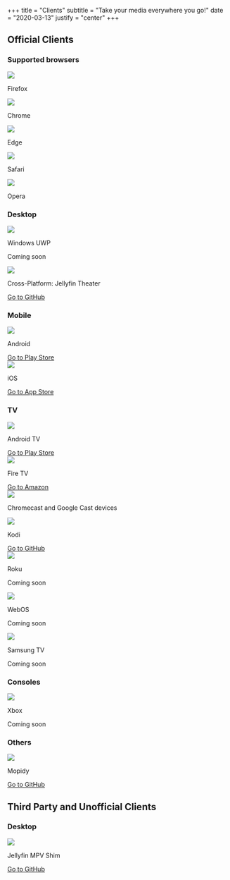 +++
title = "Clients"
subtitle = "Take your media everywhere you go!"
date = "2020-03-13"
justify = "center"
+++

<h2>Official Clients</h2>
<h3>Supported browsers</h3>

<div class="clients-grid card-grid">
    <div class="card">
        <img src="/images/clients/firefox.svg"/>
        <p class="banner">Firefox</p>
    </div>
    <div class="card">
        <img src="/images/clients/chrome.svg"/>
        <p class="banner">Chrome</p>
    </div>
    <div class="card">
        <img src="/images/clients/edge.svg"/>
        <p class="banner">Edge</p>
    </div>
    <div class="card">
        <img src="/images/clients/safari.svg"/>
        <p class="banner">Safari</p>
    </div>
    <div class="card">
        <img src="/images/clients/opera.svg"/>
        <p class="banner">Opera</p>
    </div>
</div>

<h3>Desktop</h3>

<div class="clients-grid card-grid">
    <div class="card">
        <img src="/images/clients/windows.svg"/>
        <p class="banner">Windows UWP</p>
        <p class="button button__accent button__card__disabled">Coming soon</a>
    </div>
    <div class="card">
        <img src="/images/clients/electron.svg"/>
        <p class="banner">Cross-Platform: Jellyfin Theater</p>
        <a href="https://github.com/jellyfin/jellyfin-theater-electron" class="button button__accent button__card">Go to GitHub</a>
    </div>
</div>

<h3>Mobile</h3>

<div class="clients-grid card-grid">
    <div class="card">
        <img src="/images/clients/android.svg"/>
        <p class="banner">Android</p>
        <a href="https://play.google.com/store/apps/details?id=org.jellyfin.mobile&utm_source=docs&pcampaignid=MKT-Other-global-all-co-prtnr-py-PartBadge-Mar2515-1" class="button button__accent button__card">Go to Play Store</a>
    </div>
    <div class="card">
        <img src="/images/clients/ios.svg"/>
        <p class="banner">iOS</p>
        <a href="https://apps.apple.com/us/app/jellyfin-mobile/id1480192618" class="button button__accent button__card">Go to App Store</a>
    </div>
</div>

<h3>TV</h3>

<div class="clients-grid card-grid">
    <div class="card">
        <img src="/images/clients/androidtv.svg"/>
        <p class="banner">Android TV</p>
        <a href="https://play.google.com/store/apps/details?id=org.jellyfin.androidtv" class="button button__accent button__card">Go to Play Store</a>
    </div>
    <div class="card">
        <img src="/images/clients/firetv.svg"/>
        <p class="banner">Fire TV</p>
        <a href="https://www.amazon.com/gp/aw/d/B07TX7Z725" class="button button__accent button__card">Go to Amazon</a>
    </div>
    <div class="card">
        <img src="/images/clients/google-cast.svg"/>
        <p class="banner">Chromecast and Google Cast devices</p>
    </div>
    <div class="card">
        <img src="/images/clients/kodi.svg"/>
        <p class="banner">Kodi</p>
        <a href="https://github.com/jellyfin/jellyfin-kodi" class="button button__accent button__card">Go to GitHub</a>
    </div>
    <div class="card">
        <img src="/images/clients/roku.svg"/>
        <p class="banner">Roku</p>
        <p class="button button__accent button__card__disabled">Coming soon</a>
    </div>
    <div class="card">
        <img src="/images/clients/webos.svg"/>
        <p class="banner">WebOS</p>
        <p class="button button__accent button__card__disabled">Coming soon</a>
    </div>
    <div class="card">
        <img src="/images/clients/samsungtv.svg"/>
        <p class="banner">Samsung TV</p>
        <p class="button button__accent button__card__disabled">Coming soon</a>
    </div>
</div>

<h3>Consoles</h3>

<div class="clients-grid card-grid">
    <div class="card">
        <img src="/images/clients/xbox.svg"/>
        <p class="banner">Xbox</p>
        <p class="button button__accent button__card__disabled">Coming soon</a>
    </div>
</div>

<h3>Others</h3>

<div class="clients-grid card-grid">
    <div class="card">
        <img src="/images/clients/mopidy.svg"/>
        <p class="banner">Mopidy</p>
        <a href="https://github.com/jellyfin/mopidy-jellyfin" class="button button__accent button__card">Go to GitHub</a>
    </div>
</div>

<h2>Third Party and Unofficial Clients</h2>
<h3>Desktop</h3>
<div class="clients-grid card-grid">
    <div class="card">
        <img src="/images/clients/mpv.svg"/>
        <p class="banner">Jellyfin MPV Shim</p>
        <a href="https://github.com/iwalton3/jellyfin-mpv-shim" class="button button__accent button__card">Go to GitHub</a>
    </div>
</div>
